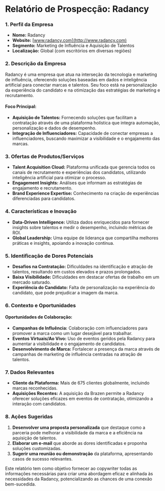 # Relatório de Prospecção: Radancy

### 1. Perfil da Empresa
- **Nome:** Radancy  
- **Website:** [www.radancy.com](http://www.radancy.com)  
- **Segmento:** Marketing de Influência e Aquisição de Talentos  
- **Localização:** Global (com escritórios em diversas regiões)

### 2. Descrição da Empresa
Radancy é uma empresa que atua na interseção da tecnologia e marketing de influência, oferecendo soluções baseadas em dados e inteligência artificial para conectar marcas e talentos. Seu foco está na personalização da experiência do candidato e na otimização das estratégias de marketing e recrutamento.

#### Foco Principal:
- **Aquisição de Talentos:** Fornecendo soluções que facilitam a contratação através de uma plataforma holística que integra automação, personalização e dados de desempenho.
- **Integração de Influenciadores:** Capacidade de conectar empresas a influenciadores, buscando maximizar a visibilidade e o engajamento das marcas.

### 3. Ofertas de Produtos/Serviços
- **Talent Acquisition Cloud:** Plataforma unificada que gerencia todos os canais de recrutamento e experiências dos candidatos, utilizando inteligência artificial para otimizar o processo.
- **Engagement Insights:** Análises que informam as estratégias de engajamento e recrutamento.
- **Brand Experience Expertise:** Conhecimento na criação de experiências diferenciadas para candidatos.

### 4. Características e Inovação
- **Data-Driven Intelligence:** Utiliza dados enriquecidos para fornecer insights sobre talentos e medir o desempenho, incluindo métricas de ROI.
- **Global Leadership:** Uma equipe de liderança que compartilha melhores práticas e insights, apoiando a inovação contínua.

### 5. Identificação de Dores Potenciais
- **Desafios na Contratação:** Dificuldades na identificação e atração de talentos, resultando em custos elevados e prazos prolongados.
- **Baixa Visibilidade:** Dificuldades em destacar ofertas de trabalho em um mercado saturado.
- **Experiência do Candidato:** Falta de personalização na experiência do candidato, que pode prejudicar a imagem da marca.

### 6. Contexto e Oportunidades
#### Oportunidades de Colaboração:
- **Campanhas de Influência:** Colaboração com influenciadores para promover a marca como um lugar desejável para trabalhar.
- **Eventos Virtuais/Ao Vivo:** Uso de eventos geridos pela Radancy para aumentar a visibilidade e o engajamento de candidatos.
- **Desenvolvimento de Marca:** Fortalecer a presença da marca através de campanhas de marketing de influência centradas na atração de talentos.

### 7. Dados Relevantes
- **Cliente da Plataforma:** Mais de 675 clientes globalmente, incluindo marcas reconhecidas.
- **Aquisições Recentes:** A aquisição da Brazen permite a Radancy oferecer soluções eficazes em eventos de contratação, otimizando a interação com candidatos.

### 8. Ações Sugeridas
1. **Desenvolver uma proposta personalizada** que destaque como a parceria pode melhorar a visibilidade da marca e a eficiência na aquisição de talentos.
2. **Elaborar um e-mail** que aborde as dores identificadas e proponha soluções customizadas.
3. **Sugerir uma reunião ou demonstração** da plataforma, apresentando casos de sucesso relevantes.

Este relatório tem como objetivo fornecer ao copywriter todas as informações necessárias para criar uma abordagem eficaz e alinhada às necessidades da Radancy, potencializando as chances de uma conexão bem-sucedida.